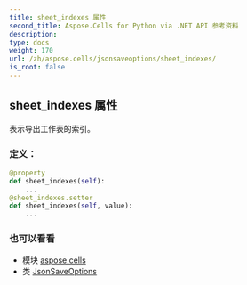 ```yaml
---
title: sheet_indexes 属性
second_title: Aspose.Cells for Python via .NET API 参考资料
description:
type: docs
weight: 170
url: /zh/aspose.cells/jsonsaveoptions/sheet_indexes/
is_root: false
---
```

## sheet_indexes 属性

表示导出工作表的索引。
### 定义：
```python
@property
def sheet_indexes(self):
    ...
@sheet_indexes.setter
def sheet_indexes(self, value):
    ...
```

### 也可以看看
* 模块 [aspose.cells](../../)
* 类 [JsonSaveOptions](/cells/python-net/zh/aspose.cells/jsonsaveoptions)
